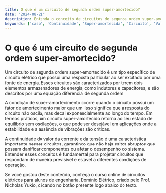```yaml
---
title: O que é um circuito de segunda ordem super-amortecido?
date: "2024-08-21"
description: Entenda o conceito de circuitos de segunda ordem super-amortecidos e sua importância na engenharia elétrica.
keywords: ['caso', 'Continuidade', 'Super-amortecida', 'Circuito', 'Valor', 'segunda']
---
```


# O que é um circuito de segunda ordem super-amortecido?

Um circuito de segunda ordem super-amortecido é um tipo específico de circuito elétrico que possui uma resposta particular ao ser excitado por uma fonte de energia. Esses circuitos são caracterizados por terem dois elementos armazenadores de energia, como indutores e capacitores, e são descritos por uma equação diferencial de segunda ordem.

A condição de super-amortecimento ocorre quando o circuito possui um fator de amortecimento maior que um. Isso significa que a resposta do circuito não oscila, mas decai exponencialmente ao longo do tempo. Em termos práticos, um circuito super-amortecido retorna ao seu estado de equilíbrio sem oscilações, o que pode ser desejável em aplicações onde a estabilidade e a ausência de vibrações são críticas.

A continuidade do valor da corrente e da tensão é uma característica importante nesses circuitos, garantindo que não haja saltos abruptos que possam danificar componentes ou afetar o desempenho do sistema. Entender esses conceitos é fundamental para projetar circuitos que respondam de maneira previsível e estável a diferentes condições de operação.

Se você gostou deste conteúdo, conheça o curso online de circuitos elétricos para alunos de engenharia, Domínio Elétrico, criado pelo Prof. Nicholas Yukio, clicando no botão presente logo abaixo do texto.